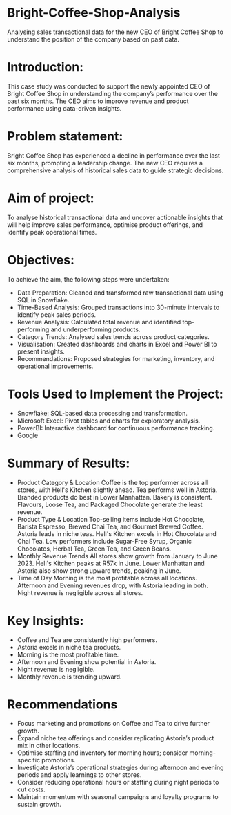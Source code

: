 # Bright-Coffee-Shop-Analysis
Analysing sales transactional data for the new CEO of Bright Coffee Shop to understand the position of the company based on past data.

# Introduction: 
This case study was conducted to support the newly appointed CEO of Bright Coffee Shop in understanding the company’s performance over the past six months. 
The CEO aims to improve revenue and product performance using data-driven insights.

# Problem statement: 
Bright Coffee Shop has experienced a decline in performance over the last six months, prompting a leadership change. 
The new CEO requires a comprehensive analysis of historical sales data to guide strategic decisions.

# Aim of project: 
To analyse historical transactional data and uncover actionable insights that will help improve sales performance, optimise product offerings, and identify peak operational times.

# Objectives: 
To achieve the aim, the following steps were undertaken:
- Data Preparation: Cleaned and transformed raw transactional data using SQL in Snowflake.
- Time-Based Analysis: Grouped transactions into 30-minute intervals to identify peak sales periods.
- Revenue Analysis: Calculated total revenue and identified top-performing and underperforming products.
- Category Trends: Analysed sales trends across product categories.
- Visualisation: Created dashboards and charts in Excel and Power BI to present insights.
- Recommendations: Proposed strategies for marketing, inventory, and operational improvements.

# Tools Used to Implement the Project:
  - Snowflake: SQL-based data processing and transformation.
  - Microsoft Excel: Pivot tables and charts for exploratory analysis. 
  - PowerBI: Interactive dashboard for continuous performance tracking.
  - Google
 
    
# Summary of Results:
- Product Category & Location
Coffee is the top performer across all stores, with Hell's Kitchen slightly ahead. 
Tea performs well in Astoria. Branded products do best in Lower Manhattan. Bakery is consistent. Flavours, Loose Tea, and Packaged Chocolate generate the least revenue.
- Product Type & Location
Top-selling items include Hot Chocolate, Barista Espresso, Brewed Chai Tea, and Gourmet Brewed Coffee. 
Astoria leads in niche teas. Hell's Kitchen excels in Hot Chocolate and Chai Tea. Low performers include Sugar-Free Syrup, Organic Chocolates, Herbal Tea, Green Tea, and Green Beans.
- Monthly Revenue Trends
All stores show growth from January to June 2023. Hell's Kitchen peaks at R57k in June. 
Lower Manhattan and Astoria also show strong upward trends, peaking in June.
- Time of Day
Morning is the most profitable across all locations. 
Afternoon and Evening revenues drop, with Astoria leading in both. Night revenue is negligible across all stores.

# Key Insights:
- Coffee and Tea are consistently high performers.
- Astoria excels in niche tea products.
- Morning is the most profitable time.
- Afternoon and Evening show potential in Astoria.
- Night revenue is negligible.
- Monthly revenue is trending upward.

# Recommendations
- Focus marketing and promotions on Coffee and Tea to drive further growth.
- Expand niche tea offerings and consider replicating Astoria’s product mix in other locations.
- Optimise staffing and inventory for morning hours; consider morning-specific promotions.
- Investigate Astoria’s operational strategies during afternoon and evening periods and apply learnings to other stores.
- Consider reducing operational hours or staffing during night periods to cut costs.
- Maintain momentum with seasonal campaigns and loyalty programs to sustain growth.

  
  

